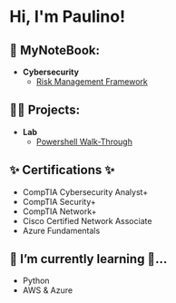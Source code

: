 <h1>Hi, I'm Paulino! <br/>

<h2>📝 MyNoteBook:</h2>

- <b>Cybersecurity</b>
  - [Risk Management Framework](https://github.com/paulinoprojects/NIST-RMF/tree/main)
  
<h2>👨‍💻 Projects:</h2>

- <b>Lab</b>
  - [Powershell Walk-Through](https://github.com/paulinoprojects/-PowerShellCommands)

<h2>✨ Certifications ✨</h2>

 - CompTIA Cybersecurity Analyst+
 - CompTIA Security+
 - CompTIA Network+
 - Cisco Certified Network Associate
 - Azure Fundamentals

<h2> 🌱 I’m currently learning 🔭...</h2>

 - Python
 - AWS & Azure
